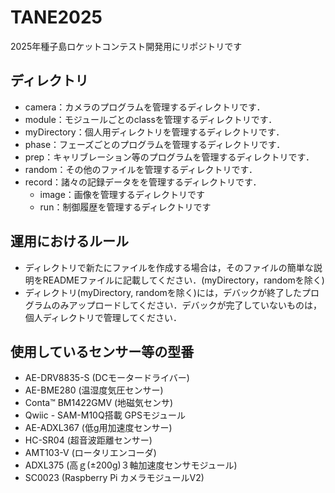 # TANE2025
2025年種子島ロケットコンテスト開発用にリポジトリです

## ディレクトリ
- camera：カメラのプログラムを管理するディレクトリです．
- module：モジュールごとのclassを管理するディレクトリです．
- myDirectory：個人用ディレクトリを管理するディレクトリです．
- phase：フェーズごとのプログラムを管理するディレクトリです．
- prep：キャリブレーション等のプログラムを管理するディレクトリです．
- random：その他のファイルを管理するディレクトリです．
- record：諸々の記録データをを管理するディレクトリです．
  - image：画像を管理するディレクトリです
  - run：制御履歴を管理するディレクトリです

## 運用におけるルール
- ディレクトリで新たにファイルを作成する場合は，そのファイルの簡単な説明をREADMEファイルに記載してください．(myDirectory，randomを除く)
- ディレクトリ(myDirectory, randomを除く)には，デバックが終了したプログラムのみアップロードしてください．デバックが完了していないものは，個人ディレクトリで管理してください．

## 使用しているセンサー等の型番
- AE-DRV8835-S (DCモータードライバー)
- AE-BME280 (温湿度気圧センサー)
- Conta™ BM1422GMV (地磁気センサ)
- Qwiic - SAM-M10Q搭載 GPSモジュール
- AE-ADXL367 (低g用加速度センサー)
- HC-SR04 (超音波距離センサー)
- AMT103-V (ロータリエンコーダ)
- ADXL375 (高ｇ(±200g)３軸加速度センサモジュール)
- SC0023 (Raspberry Pi カメラモジュールV2)